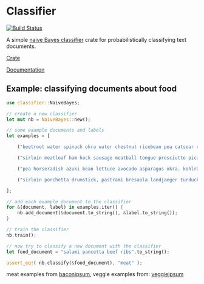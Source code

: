# Classifier

[![Build Status](https://travis-ci.org/jackm321/Rust_Classifier.svg?branch=master)](https://travis-ci.org/jackm321/Rust_Classifier)

A simple [naive Bayes classifier](http://en.wikipedia.org/wiki/Naive_Bayes_classifier)
crate for probabilistically classifying text documents.

[Crate](https://crates.io/crates/classifier)
  
[Documentation](https://jackm321.github.io/Rust_Classifier/doc/classifier/)

## Example: classifying documents about food
```rust
use classifier::NaiveBayes;

// create a new classifier
let mut nb = NaiveBayes::new();

// some example documents and labels
let examples = [

    ("beetroot water spinach okra water chestnut ricebean pea catsear courgette summer purslane. water spinach arugula pea tatsoi aubergine spring onion bush tomato kale radicchio turnip chicory salsify pea sprouts fava bean. dandelion zucchini burdock yarrow chickpea dandelion sorrel courgette turnip greens tigernut soybean radish artichoke wattle seed endive groundnut broccoli arugula.", "veggie"),

    ("sirloin meatloaf ham hock sausage meatball tongue prosciutto picanha turkey ball tip pastrami. ribeye chicken sausage, ham hock landjaeger pork belly pancetta ball tip tenderloin leberkas shank shankle rump. cupim short ribs ground round biltong tenderloin ribeye drumstick landjaeger short loin doner chicken shoulder spare ribs fatback boudin. pork chop shank shoulder, t-bone beef ribs drumstick landjaeger meatball.", "meat"),

    ("pea horseradish azuki bean lettuce avocado asparagus okra. kohlrabi radish okra azuki bean corn fava bean mustard tigernut jã­cama green bean celtuce collard greens avocado quandong fennel gumbo black-eyed pea. grape silver beet watercress potato tigernut corn groundnut. chickweed okra pea winter purslane coriander yarrow sweet pepper radish garlic brussels sprout groundnut summer purslane earthnut pea tomato spring onion azuki bean gourd. gumbo kakadu plum komatsuna black-eyed pea green bean zucchini gourd winter purslane silver beet rock melon radish asparagus spinach.", "veggie"),

    ("sirloin porchetta drumstick, pastrami bresaola landjaeger turducken kevin ham capicola corned beef. pork cow capicola, pancetta turkey tri-tip doner ball tip salami. fatback pastrami rump pancetta landjaeger. doner porchetta meatloaf short ribs cow chuck jerky pork chop landjaeger picanha tail.", "meat"),

];

// add each example document to the classifier
for &(document, label) in examples.iter() {
    nb.add_document(&document.to_string(), &label.to_string());
}

// train the classifier
nb.train();

// now try to classify a new document with the classifier
let food_document = "salami pancetta beef ribs".to_string();

assert_eq!( nb.classify(&food_document), "meat" );
```
meat examples from [baconipsum](http://baconipsum.com/), veggie examples from: [veggieipsum](http://veggieipsum.com/)